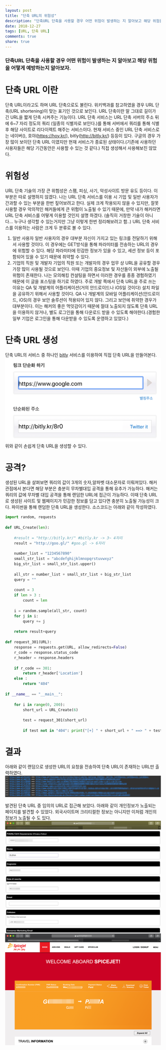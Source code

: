 ```yaml
---
layout: post
title: "단축 URL의 위험성"
description: "단축URL 단축을 사용할 경우 어떤 위험이 발생하는 지 알아보고 해당 위험을 어떻게 예방하는지 알아보자."
date: 2018-12-27
tags: [URL, 단축 URL]
comments: true
share: true
---
```

### 단축URL 단축을 사용할 경우 어떤 위험이 발생하는 지 알아보고 해당 위험을 어떻게 예방하는지 알아보자.

# 단축 URL 이란

단축 URL이라고도 하며 URL 단축으로도 불린다. 위키백과를 참고하였을 경우 URL 단축(URL shortening)이 맞는 표기인 것으로 보인다. URL 단축이란 말 그대로 길이가 긴 URL을 짧게 단축 시켜주는 기능이다.
 URL 단축 서비스는 URL 단축 서버의 주소 뒤에 6~7 자리 정도의 쿼리 (일종의 식별자로 보인다.)를 통해 서버에서 쿼리를 통해 식별 후 해당 사이트로 리다이렉트 해주는 서비스이다.
 현재 서비스 중인 URL 단축 서비스로는 네이버(), 호야(<https://hoy.kr/>), bitly(<http://bitly.kr/>) 등등이 있다.
 구글의 경우 가장 많이 보이던 단축 URL 이였지만 현재 서비스가 종료된 상태이다.(기존에 사용하던 사용자들은 해당 기간동안은 사용할 수 있는 것 같다.) 직접 생성해서 사용해보진 않았다.

# 위험성

URL 단축 기술의 가장 큰 위험성은 스팸, 피싱, 사기, 악성사이트 방문 유도 등이다. 이 부분은 따로 설명하지 않겠다. 나는 URL 단축 서비스를 이용 시 기업 및 일반 사용자가 간과할 수 있는 부분을 한번 짚어보려고 한다. 실제 크게 작용되지 않을 수 있지만, 잘못 사용할 경우 악의적인 해커들에게 큰 위험이 노출될 수 있기 때문에, 만약 내가 해커라면 URL 단축 서비스를 어떻게 이용할 것인지 설명 하겠다. (솔직히 거창한 기술이 아니다… 누구나 생각할 수 있는거지만 그냥 이렇게 한번 정리해보려고 함..) URL 단축 서비스를 이용하는 사람은 크게 두 분류로 볼 수 있다.

1. 일반 사용자
 일반 사용자의 경우 대부분 자신이 가지고 있는 링크를 전달하기 위해서 사용할 것이다.
 이 경우에는 GET방식을 통해 파라미터를 전송하는 URL의 경우에 위험할 수 있다.
 해당 파라미터에 민감한 정보가 있을 수 있고, 세션 정보 등이 포함되어 있을 수 있기 때문에 취약할 수 있다.
2. 기업의 직원 및 개발자
 기업의 직원 또는 개발자의 경우 업무 상 URL을 공유할 경우 가장 많이 사용될 것으로 보인다. 이때 기업의 중요정보 및 자산들이 외부에 노출될 위험이 존재한다.
 나는 모의해킹 컨설팅을 하면서 이러한 경우를 종종 경험하였기 때문에 이 글을 포스팅을 하기로 하였다.
 주로 개발 쪽에서 단축 URL을 주로 쓰는 이유는 QA 및 개발계의 어플리케이션(거의 안드로이드나 iOS일 것이다) 설치 파일을 공유하기 위해서 사용할 것이다.
 QA 나 개발계의 모바일 어플리케이션(안드로이드, iOS)의 경우 보안 솔루션이 적용되어 있지 않다. 그리고 보안에 취약한 경우가 대부분이다. 이는 해커의 좋은 먹잇감이기 때문에 절대 노출되지 않도록 단축 URL을 이용하지 않거나, 별도 로그인을 통해 다운로드 받을 수 있도록 해야한다.(경험한 일부 기업은 로그인을 통해 다운받을 수 있도록 운영하고 있었다.)

# 단축 URL 생성

단축 URL의 서비스 중 하나인 [bitly](http://bitly.kr/) 서비스를 이용하여 직접 단축 URL을 만들어본다.
![image1.png](/images/2018-12-27-URL/image1.png)
위와 같이 손쉽게 단축 URL을 생성할 수 있다.

# 공격?
생성된 URL을 살펴보면 쿼리의 값이 3개의 숫자,알파벳 대소문자로 이뤄져있다. 해커 관점에서 본다면 해당 부분은 충분히 무차별대입 공격을 통해 유추가 가능하다. 해커는 쿼리의 값에 무차별 대입 공격을 통해 랜덤한 URL에 접근이 가능하다. 이때 단축 URL로 생성된 사이트 및 웹페이지가 민감한 정보를 담고 있다면 충분히 노출될 가능성이 크다. 파이썬을 통해 랜덤한 단축 URL을 생성한다. 소스코드는 아래와 같이 작성하였다.
```python
import random, requests

def URL_Create(len):

    #result = "http://bitly.kr/" #bitly.kr -> 3~ 4자리
    result = "http://goo.gl/" #goo.gl -> 6자리

    number_list = "1234567890"
    small_str_list = "abcdefghijklmnopqrstuvwxyz"
    big_str_list = small_str_list.upper()

    all_str = number_list + small_str_list + big_str_list
    query = ""

    count = 3
    if len > 3 :
        count = len

    i = random.sample(all_str, count)
    for j in i:
        query += j

    return result+query

def request_301(URL):
    response = requests.get(URL, allow_redirects=False)
    r_code = response.status_code
    r_header = response.headers

    if r_code == 301:
        return r_header['Location']
    else :
        return "404"

if __name__ == "__main__":

    for i in range(0, 200):
        short_url = URL_Create(6)

        test = request_301(short_url)

        if test not in "404": print("[+] " + short_url + " ==> " + test)
```


# 결과
아래와 같이 랜덤으로 생성한 URL의 요청을 전송하여 단축 URL이 존재하는 URL만 출력하였다.
![image2.png](/images/2018-12-27-URL/image2.png)

발견된 단축 URL 중 임의의 URL로 접근해 보았다. 아래와 같이 개인정보가 노출되는 페이지를 발견할 수 있었다.
외국사이트며 크리티컬한 정보는 아니지만 이처럼 개인의 정보가 노출될 수 도 있다.
![image3.png](/images/2018-12-27-URL/image3.png)
![image4.png](/images/2018-12-27-URL/image4.png)